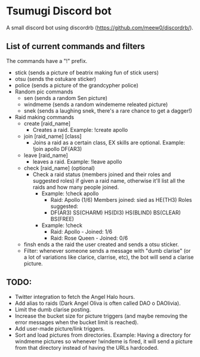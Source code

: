 # Tsumugi Discord bot
A small discord bot using discordrb (https://github.com/meew0/discordrb/).

## List of current commands and filters
The commands have a "!" prefix.
* stick (sends a picture of beatrix making fun of stick users)
* otsu (sends the ostukare sticker)
* police (sends a picture of the grandcypher police)
* Random pic commands
  * sen (sends a random Sen picture)
  * windmeme (sends a random windememe releated picture)
  * snek (sends a laughing snek, there's a rare chance to get a dagger!)
* Raid making commands
  * create [raid_name]
    * Creates a raid. Example: !create apollo
  * join [raid_name] [class]
    * Joins a raid as a certain class, EX skills are optional. Example: !join apollo DF(AR3)
  * leave [raid_name]
    * leaves a raid. Example: !leave apollo
  * check [raid_name] (optional)
    * Check a raid status (members joined and their roles and suggested roles) if given a raid name, otherwise it'll list all the raids and how many people joined.
      * Example: !check apollo
        * Raid: Apollo (1/6) Members joined: sied as HE(TH3) Roles suggested:
        * DF(AR3) SS(CHARM) HS(DI3) HS(BLIND) BS(CLEAR) BS(FREE)
      * Example: !check
        * Raid: Apollo - Joined: 1/6
        * Raid: Rose Queen - Joined: 0/6
  * finsh ends a the raid the user created and sends a otsu sticker.
  * Filter: whenever someone sends a message with "dumb clarise" (or a lot of variations like clarice, clarrise, etc), the bot will send a clarise picture.

## TODO:
  * Twitter integration to fetch the Angel Halo hours.
  * Add alias to raids (Dark Angel Oliva is often called DAO o DAOlivia).
  * Limit the dumb clarise posting.
  * Increase the bucket size for picture triggers (and maybe removing the error messages when the bucket limit is reached).
  * Add user-made picture/link triggers.
  * Sort and load pictures from directories. Example: Having a directory for windmeme pictures so whenever !windeme is fired, it will send a picture from that directory instead of having the URLs hardcoded.
